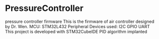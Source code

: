 # PressureController
pressure controller firmware
This is the firmware of air controller designed by Dr. Wen.
MCU: STM32L432
Peripheral Devices used: I2C GPIO UART
This project is developed with STM32CubeIDE
PID algorithm implanted

